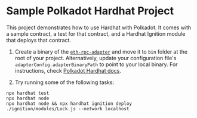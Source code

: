 # Sample Polkadot Hardhat Project

This project demonstrates how to use Hardhat with Polkadot. It comes with a sample contract, a test for that contract, and a Hardhat Ignition module that deploys that contract.

1) Create a binary of the [`eth-rpc-adapter`](https://github.com/paritytech/polkadot-sdk/tree/master/substrate/frame/revive/rpc) and move it to `bin` folder at the root of your project. Alternatively, update your configuration file's `adapterConfig.adapterBinaryPath` to point to your local binary. For instructions, check [Polkadot Hardhat docs](https://papermoonio.github.io/polkadot-mkdocs/develop/smart-contracts/dev-environments/hardhat/#testing-your-contract).

2) Try running some of the following tasks:

```shell
npx hardhat test
npx hardhat node
npx hardhat node && npx hardhat ignition deploy ./ignition/modules/Lock.js --network localhost
```
